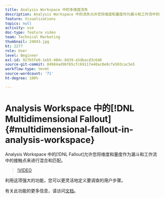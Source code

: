 ```yaml
---
title: Analysis Workspace 中的多维度流失
description: Analysis Workspace 中的流失允许您将维度和量度作为漏斗和工作流中的接触点来进行混合和匹配。
feature: Visualizations
topics: null
activity: use
doc-type: feature video
team: Technical Marketing
thumbnail: 24043.jpg
kt: 2277
role: User
level: Beginner
exl-id: 927b5fe0-1eb5-404c-8439-a5dbacd3c640
source-git-commit: 84984ad9bf65cfc69117e40ac0e0cfe503cac5e5
workflow-type: tm+mt
source-wordcount: '71'
ht-degree: 100%

---
```


# Analysis Workspace 中的[!DNL Multidimensional Fallout] {#multidimensional-fallout-in-analysis-workspace}

Analysis Workspace 中的[!DNL Fallout]允许您将维度和量度作为漏斗和工作流中的接触点来进行混合和匹配。

>[!VIDEO](https://video.tv.adobe.com/v/24043/?quality=12&learn=on)

利用这项强大的功能，您可以更灵活地定义要调查的用户步骤。

有关此功能的更多信息，请访问[文档](https://experienceleague.adobe.com/docs/analytics/analyze/analysis-workspace/visualizations/fallout/configuring-interdimensional-fallout.html?lang=zh-Hans)。
